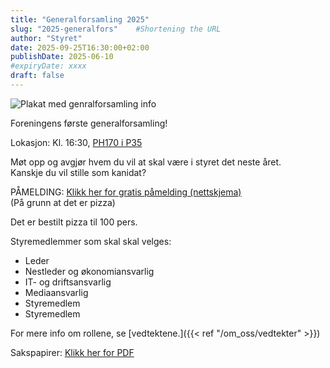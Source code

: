 ```yaml
---
title: "Generalforsamling 2025"
slug: "2025-generalfors"    #Shortening the URL
author: "Styret"
date: 2025-09-25T16:30:00+02:00
publishDate: 2025-06-10
#expiryDate: xxxx
draft: false
---
```


![Plakat med genralforsamling info](/img/events/2025-09-25-genforsamling.png)

Foreningens første generalforsamling!

Lokasjon: Kl. 16:30, [PH170 i P35](https://link.mazemap.com/BA7rC8cC)

Møt opp og avgjør hvem du vil at skal være i styret det neste året.\
Kanskje du vil stille som kanidat?

PÅMELDING: [Klikk her for gratis påmelding (nettskjema)](https://nettskjema.no/a/544703)\
(På grunn at det er pizza)

<!--more-->
Det er bestilt pizza til 100 pers.

Styremedlemmer som skal skal velges:
- Leder
- Nestleder og økonomiansvarlig
- IT- og driftsansvarlig
- Mediaansvarlig
- Styremedlem
- Styremedlem

For mere info om rollene, se [vedtektene.]({{< ref "/om_oss/vedtekter" >}})

Sakspapirer: [Klikk her for PDF](/files/2025-09-25Sakspapirer-og-protokoll-DITIO-Generalforsamling_.pdf)


